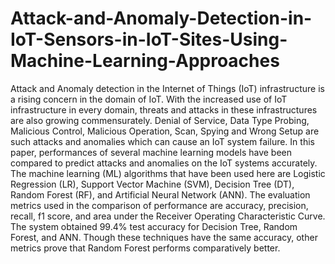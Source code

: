 # Attack-and-Anomaly-Detection-in-IoT-Sensors-in-IoT-Sites-Using-Machine-Learning-Approaches
Attack and Anomaly detection in the Internet of Things (IoT) infrastructure is a rising concern in the domain of IoT. With the increased use of IoT infrastructure in every domain, threats and attacks in these infrastructures are also growing commensurately. Denial of Service, Data Type Probing, Malicious Control, Malicious Operation, Scan, Spying and Wrong Setup are such attacks and anomalies which can cause an IoT system failure. In this paper, performances of several machine learning models have been compared to predict attacks and anomalies on the IoT systems accurately. The machine learning (ML) algorithms that have been used here are Logistic Regression (LR), Support Vector Machine (SVM), Decision Tree (DT), Random Forest (RF), and Artificial Neural Network (ANN). The evaluation metrics used in the comparison of performance are accuracy, precision, recall, f1 score, and area under the Receiver Operating Characteristic Curve. The system obtained 99.4% test accuracy for Decision Tree, Random Forest, and ANN. Though these techniques have the same accuracy, other metrics prove that Random Forest performs comparatively better.
